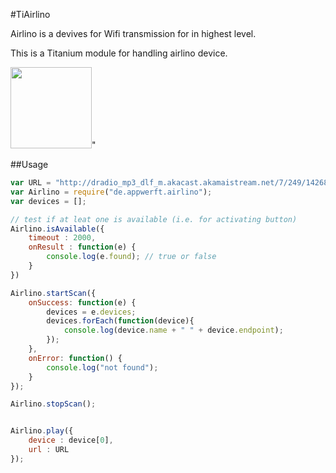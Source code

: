 #TiAirlino

Airlino is a devives for Wifi transmission for in highest level.

This is a Titanium module for handling airlino device.



<img src="https://encrypted-tbn3.gstatic.com/shopping?q=tbn:ANd9GcTviFhBPGfPsHhfypRPOjvsGZcid7GyMLuRxgVsroC8wEG05MxuBsXxDcgJxUI_1fiYAL1zoto&usqp=CAE" width=130>"

##Usage


```javascript
var URL = "http://dradio_mp3_dlf_m.akacast.akamaistream.net/7/249/142684/v1/gnl.akacast.akamaistream.net/dradio_mp3_dlf_m",
var Airlino = require("de.appwerft.airlino");
var devices = [];

// test if at leat one is available (i.e. for activating button)
Airlino.isAvailable({
    timeout : 2000,
    onResult : function(e) {
        console.log(e.found); // true or false
    }
})

Airlino.startScan({
    onSuccess: function(e) {
        devices = e.devices;
        devices.forEach(function(device){
            console.log(device.name + " " + device.endpoint);
        });
    },
    onError: function() {
        console.log("not found");
    }
});

Airlino.stopScan();


Airlino.play({
    device : device[0],
    url : URL
});

```